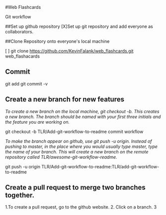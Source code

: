 #Web Flashcards

Git workflow

##Set up github repository
[X]Set up git repository and add everyone as collaborators. 

##Clone Repository onto everyone's local machine

[ ] git clone https://github.com/KevinFalank/web_flashcards.git web_flashacards


## Commit 

   git add 
   git commit -v 

## Create a new branch for new features

  _To create a new branch on the local machine, git checkout -b.  This creates a new branch. The branch should be named with your first three initials and the feature you are working on._ 

  git checkout -b TLR/Add-git-workflow-to-readme
  commit workflow

  _To make the branch appear on github, use git push -u origin.  Instead of pushing to master, in the place where you would usually type master, type the name of your branch. This will create a new branch on the remote repository called TLR/awesome-git-workflow-readme._

  git push -u origin TLR/Add-git-workflow-to-readme:TLR/add-git-workflow-to-readme

## Create a pull request to merge two branches together.  

  1.To create a pull request, go to the github website. 
  2. Click on a branch. 
  3

## 
